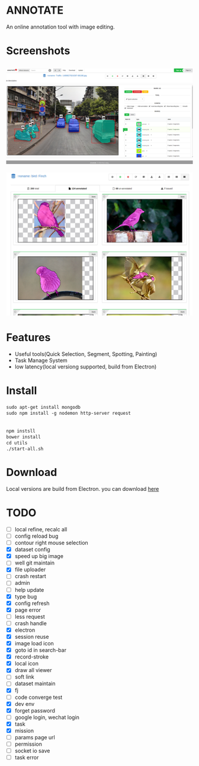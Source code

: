 
# ANNOTATE
An online annotation tool with image editing.

# Screenshots

![](public/img/screenshots/screenshot.png)
-----

![](public/img/screenshots/screenshot2.png)

# Features
*   Useful tools(Quick Selection, Segment, Spotting, Painting)
*   Task Manage System
*   low latency(local versiong supported, build from Electron)

# Install

```
sudo apt-get install mongodb
sudo npm install -g nodemon http-server request


npm instsll
bower install
cd utils
./start-all.sh
```

# Download
Local versions are build from Electron. you can download [here](http://anno.randonl.me:9200:download)

# TODO
*   [ ]  local refine, recalc all
*   [ ]  config reload bug
*   [ ]  contour right mouse selection
*   [x]  dataset config
*   [x]  speed up big image
*   [ ]  well git maintain
*   [x]  file uploader
*   [ ]  crash restart
*   [ ]  admin
*   [ ]  help update
*   [x]  type bug
*   [x]  config refresh
*   [x]  page error
*   [ ]  less request
*   [ ]  crash handle
*   [x]  electron
*   [x]  session reuse
*   [x]  image load icon
*   [x]  goto id in search-bar
*   [x]  record-stroke
*   [x]  local icon
*   [x]  draw all viewer
*   [ ]  soft link
*   [ ]  dataset maintain
*   [x]  fj
*   [ ]  code converge test
*   [x]  dev env
*   [x]  forget password
*   [ ]  google login, wechat login
*   [x]  task
*   [x]  mission
*   [ ]  params page url
*   [ ]  permission
*   [ ]  socket io save
*   [ ]  task error
